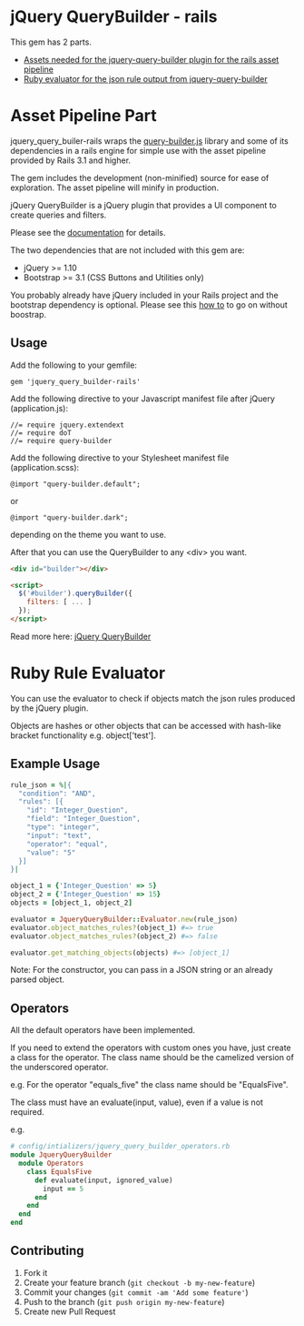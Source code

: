# jQuery QueryBuilder - rails

This gem has 2 parts.
- [Assets needed for the jquery-query-builder plugin for the rails asset pipeline](#asset-pipeline-part)
- [Ruby evaluator for the json rule output from jquery-query-builder](#ruby-rule-evaluator)

# Asset Pipeline Part

jquery_query_builer-rails wraps the [query-builder.js](http://querybuilder.js.org//) library
and some of its dependencies in a rails engine for simple use with the asset pipeline provided by Rails 3.1 and higher.

The gem includes the development (non-minified) source for ease of exploration.
The asset pipeline will minify in production.

jQuery QueryBuilder is a jQuery plugin that provides a UI component to create queries and filters.

Please see the [documentation](http://querybuilder.js.org/) for details.

The two dependencies that are not included with this gem are:
- jQuery >= 1.10
- Bootstrap >= 3.1 (CSS Buttons and Utilities only)

You probably already have jQuery included in your Rails project and the bootstrap dependency is optional.
Please see this [how to](http://querybuilder.js.org/dev/no-bootstrap.html) to go on without boostrap.

## Usage

Add the following to your gemfile:

    gem 'jquery_query_builder-rails'

Add the following directive to your Javascript manifest file after jQuery (application.js):

    //= require jquery.extendext
    //= require doT
    //= require query-builder

Add the following directive to your Stylesheet manifest file (application.scss):

    @import "query-builder.default";
or

    @import "query-builder.dark";

depending on the theme you want to use.

After that you can use the QueryBuilder to any \<div\> you want.
```html
<div id="builder"></div>

<script>
  $('#builder').queryBuilder({
    filters: [ ... ]
  });
</script>
```
Read more here:
[jQuery QueryBuilder](http://querybuilder.js.org//)

# Ruby Rule Evaluator

You can use the evaluator to check if objects match the json rules produced by the jQuery plugin.

Objects are hashes or other objects that can be accessed with hash-like bracket functionality e.g. object['test'].

## Example Usage
```ruby
rule_json = %|{
  "condition": "AND",
  "rules": [{
    "id": "Integer_Question",
    "field": "Integer_Question",
    "type": "integer",
    "input": "text",
    "operator": "equal",
    "value": "5"
  }]
}|

object_1 = {'Integer_Question' => 5}
object_2 = {'Integer_Question' => 15}
objects = [object_1, object_2]

evaluator = JqueryQueryBuilder::Evaluator.new(rule_json)
evaluator.object_matches_rules?(object_1) #=> true
evaluator.object_matches_rules?(object_2) #=> false

evaluator.get_matching_objects(objects) #=> [object_1]
```

Note: For the constructor, you can pass in a JSON string or an already parsed object.

## Operators

All the default operators have been implemented.

If you need to extend the operators with custom ones you have, just create a class for the operator.
The class name should be the camelized version of the underscored operator.

e.g. For the operator "equals_five" the class name should be "EqualsFive".

The class must have an evaluate(input, value), even if a value is not required.

e.g.
```ruby
# config/intializers/jquery_query_builder_operators.rb
module JqueryQueryBuilder
  module Operators
    class EqualsFive
      def evaluate(input, ignored_value)
        input == 5
      end
    end
  end
end
```

## Contributing

1. Fork it
2. Create your feature branch (`git checkout -b my-new-feature`)
3. Commit your changes (`git commit -am 'Add some feature'`)
4. Push to the branch (`git push origin my-new-feature`)
5. Create new Pull Request
